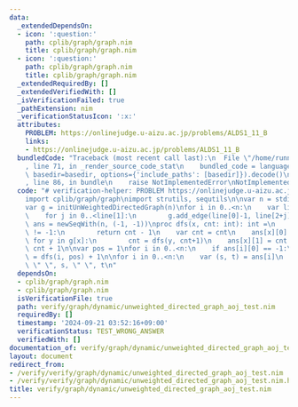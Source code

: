 ```yaml
---
data:
  _extendedDependsOn:
  - icon: ':question:'
    path: cplib/graph/graph.nim
    title: cplib/graph/graph.nim
  - icon: ':question:'
    path: cplib/graph/graph.nim
    title: cplib/graph/graph.nim
  _extendedRequiredBy: []
  _extendedVerifiedWith: []
  _isVerificationFailed: true
  _pathExtension: nim
  _verificationStatusIcon: ':x:'
  attributes:
    PROBLEM: https://onlinejudge.u-aizu.ac.jp/problems/ALDS1_11_B
    links:
    - https://onlinejudge.u-aizu.ac.jp/problems/ALDS1_11_B
  bundledCode: "Traceback (most recent call last):\n  File \"/home/runner/.local/lib/python3.10/site-packages/onlinejudge_verify/documentation/build.py\"\
    , line 71, in _render_source_code_stat\n    bundled_code = language.bundle(stat.path,\
    \ basedir=basedir, options={'include_paths': [basedir]}).decode()\n  File \"/home/runner/.local/lib/python3.10/site-packages/onlinejudge_verify/languages/nim.py\"\
    , line 86, in bundle\n    raise NotImplementedError\nNotImplementedError\n"
  code: "# verification-helper: PROBLEM https://onlinejudge.u-aizu.ac.jp/problems/ALDS1_11_B\n\
    import cplib/graph/graph\nimport strutils, sequtils\n\nvar n = stdin.readLine.parseint\n\
    var g = initUnWeightedDirectedGraph(n)\nfor i in 0..<n:\n    var line = stdin.readLine.split().map(parseInt)\n\
    \    for j in 0..<line[1]:\n        g.add_edge(line[0]-1, line[2+j]-1)\n\nvar\
    \ ans = newSeqWith(n, (-1, -1))\nproc dfs(x, cnt: int): int =\n    if ans[x][0]\
    \ != -1:\n        return cnt - 1\n    var cnt = cnt\n    ans[x][0] = cnt\n   \
    \ for y in g[x]:\n        cnt = dfs(y, cnt+1)\n    ans[x][1] = cnt + 1\n    return\
    \ cnt + 1\n\nvar pos = 1\nfor i in 0..<n:\n    if ans[i][0] == -1:\n        pos\
    \ = dfs(i, pos) + 1\n\nfor i in 0..<n:\n    var (s, t) = ans[i]\n    echo i+1,\
    \ \" \", s, \" \", t\n"
  dependsOn:
  - cplib/graph/graph.nim
  - cplib/graph/graph.nim
  isVerificationFile: true
  path: verify/graph/dynamic/unweighted_directed_graph_aoj_test.nim
  requiredBy: []
  timestamp: '2024-09-21 03:52:16+09:00'
  verificationStatus: TEST_WRONG_ANSWER
  verifiedWith: []
documentation_of: verify/graph/dynamic/unweighted_directed_graph_aoj_test.nim
layout: document
redirect_from:
- /verify/verify/graph/dynamic/unweighted_directed_graph_aoj_test.nim
- /verify/verify/graph/dynamic/unweighted_directed_graph_aoj_test.nim.html
title: verify/graph/dynamic/unweighted_directed_graph_aoj_test.nim
---
```

